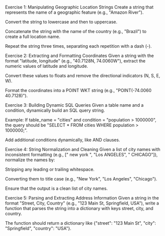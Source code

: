 Exercise 1: Manipulating Geographic Location Strings
Create a string that represents the name of a geographic feature (e.g., "Amazon River").

Convert the string to lowercase and then to uppercase.

Concatenate the string with the name of the country (e.g., "Brazil") to create a full location name.

Repeat the string three times, separating each repetition with a dash (-).

Exercise 2: Extracting and Formatting Coordinates
Given a string with the format "latitude, longitude" (e.g., "40.7128N, 74.0060W"), extract the numeric values of latitude and longitude.

Convert these values to floats and remove the directional indicators (N, S, E, W).

Format the coordinates into a POINT WKT string (e.g., "POINT(-74.0060 40.7128)").

Exercise 3: Building Dynamic SQL Queries
Given a table name and a condition, dynamically build an SQL query string.

Example: If table_name = "cities" and condition = "population > 1000000", the query should be "SELECT * FROM cities WHERE population > 1000000;".

Add additional conditions dynamically, like AND clauses.

Exercise 4: String Normalization and Cleaning
Given a list of city names with inconsistent formatting (e.g., [" new york ", "Los ANGELES", "   CHICAGO"]), normalize the names by:

Stripping any leading or trailing whitespace.

Converting them to title case (e.g., "New York", "Los Angeles", "Chicago").

Ensure that the output is a clean list of city names.

Exercise 5: Parsing and Extracting Address Information
Given a string in the format "Street, City, Country" (e.g., "123 Main St, Springfield, USA"), write a function that parses the string into a dictionary with keys street, city, and country.

The function should return a dictionary like {"street": "123 Main St", "city": "Springfield", "country": "USA"}.